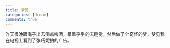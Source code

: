 ```yaml
---
title: 梦魇
categories: [dream]
comments: true
---
```

昨天很晚跟海子出去喝点啤酒，晕晕乎乎的去睡觉。然后做了个奇怪的梦，梦见我在电视上看到了张巧妮拍的广告。
